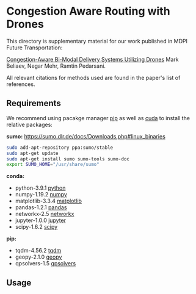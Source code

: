 # Congestion Aware Routing with Drones
This directory is supplementary material for our work published in MDPI Future Transportation: 

[Congestion-Aware Bi-Modal Delivery Systems Utilizing Drones](https://www.mdpi.com/2673-7590/3/1/20) Mark Beliaev, Negar Mehr, Ramtin Pedarsani.

All relevant citations for methods used are found in the paper's list of references.

## Requirements

We recommend using pacakge manager [pip](https://pip.pypa.io/en/stable/) as well as 
[cuda](https://developer.nvidia.com/cuda-toolkit) to install the relative packages:

**sumo:**
https://sumo.dlr.de/docs/Downloads.php#linux_binaries

```bash
sudo add-apt-repository ppa:sumo/stable
sudo apt-get update
sudo apt-get install sumo sumo-tools sumo-doc
export SUMO_HOME="/usr/share/sumo"
```

**conda:**

- python-3.9.1 [python](https://www.python.org/downloads/release/python-391/)
- numpy-1.19.2 [numpy](https://numpy.org/devdocs/release/1.19.2-notes.html)
- matplotlib-3.3.4 [matplotlib](https://matplotlib.org/3.3.4/)
- pandas-1.2.1 [pandas](insertlink)
- networkx-2.5 [networkx](insertlink)
- jupyter-1.0.0 [jupyter](insertlink)
- scipy-1.6.2 [scipy](insertlink)

**pip:**
- tqdm-4.56.2 [tqdm](insterlink)
- geopy-2.1.0 [geopy](insterlink)
- qpsolvers-1.5 [qpsolvers](https://pypi.org/project/qpsolvers/)
## Usage


